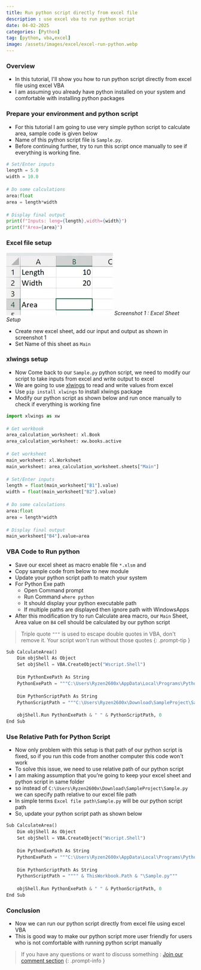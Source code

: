 ```yaml
---
title: Run python script directly from excel file
description : use excel vba to run python script
date: 04-02-2025
categories: [Python]
tag: [python, vba,excel]
image: /assets/images/excel/excel-run-python.webp
---
```


### Overview
- In this tutorial, I'll show you how to run python script directly from excel file using excel VBA
- I am assuming you already have python installed on your system and comfortable with installing python packages

### Prepare your environment and python script
- For this tutorial I am going to use very simple python script to calculate area, sample code is given below
- Name of this python script file is `Sample.py`.
- Before continuing further, try to run this script once manually to see if everything is working fine.

```python
# Set/Enter inputs
length = 5.0
width = 10.0

# Do some calculations
area:float
area = length*width

# Display final output
print(f"Inputs: leng={length},width={width}")
print(f"Area={area}")
```
### Excel file setup
![Output1](/assets/images/excel/excel-run-python-1.webp)
_Screenshot 1 : Excel Sheet Setup_

- Create new excel sheet, add our input and output as shown in screenshot 1
- Set Name of this sheet as `Main`

### xlwings setup
- Now Come back to our `Sample.py` python script, we need to modify our script to take inputs from excel and write output to excel
- We are going to use [xlwings](https://www.xlwings.org/) to read and write values from excel
- Use `pip install xlwings` to install xlwings package
- Modify our python script as shown below and run once manually to check if everything is working fine

```python
import xlwings as xw

# Get workbook
area_calculation_worksheet: xl.Book
area_calculation_worksheet: xw.books.active

# Get worksheet
main_worksheet: xl.Worksheet
main_worksheet: area_calculation_worksheet.sheets["Main"]

# Set/Enter inputs
length = float(main_worksheet["B1"].value)
width = float(main_worksheet["B2"].value)

# Do some calculations
area:float
area = length*width

# Display final output
main_worksheet["B4"].value=area
```

### VBA Code to Run python
- Save our excel sheet as macro enable file `*.xlsm` and
- Copy sample code from below to new module
- Update your python script path to match your system
- For Python Exe path
  - Open Command prompt
  - Run Command `where python` 
  - It should display your python executable path 
  - If multiple paths are displayed then ignore path with WindowsApps
- After this modification try to run Calculate area macro, our `Main` Sheet, Area value on `B4` cell should be calculated by our python script
> Triple quote `"""` is used to escape double quotes in VBA, don't remove it. Your script won't run without those quotes
{: .prompt-tip }

```python
Sub CalculateArea()
    Dim objShell As Object
    Set objShell = VBA.CreateObject("Wscript.Shell")
        
    Dim PythonExePath As String
    PythonExePath = """C:\Users\Ryzen2600x\AppData\Local\Programs\Python\Python311\python.exe"""

    Dim PythonScriptPath As String
    PythonScriptPath = """C:\Users\Ryzen2600x\Download\SampleProject\Sample.py"""
     
    objShell.Run PythonExePath & " " & PythonScriptPath, 0
End Sub
```

### Use Relative Path for Python Script
- Now only problem with this setup is that path of our python script is fixed, so if you run this code from another computer this code won't work
- To solve this issue,  we need to use relative path of our python script
- I am making assumption that you're going to keep your excel sheet and python script in same folder
- so instead of `C:\Users\Ryzen2600x\Download\SampleProject\Sample.py` we can specify path relative to our excel file path
- In simple terms `Excel file path\Sample.py` will be our python script path
- So, update your python script path as shown below

```python
Sub CalculateArea()
    Dim objShell As Object
    Set objShell = VBA.CreateObject("Wscript.Shell")
        
    Dim PythonExePath As String
    PythonExePath = """C:\Users\Ryzen2600x\AppData\Local\Programs\Python\Python311\python.exe"""

    Dim PythonScriptPath As String
    PythonScriptPath = """" & ThisWorkbook.Path & "\Sample.py"""
     
    objShell.Run PythonExePath & " " & PythonScriptPath, 0
End Sub
```

### Conclusion
- Now we can run our python script directly from excel file using excel VBA
- This is good way to make our python script more user friendly for users who is not comfortable with running python script manually



> If you have any questions or want to discuss something : [Join our comment section](https://www.reddit.com/r/NodesAutomations/comments/1igllej/run_python_script_directly_from_excel_file_nodes/)
{: .prompt-info }